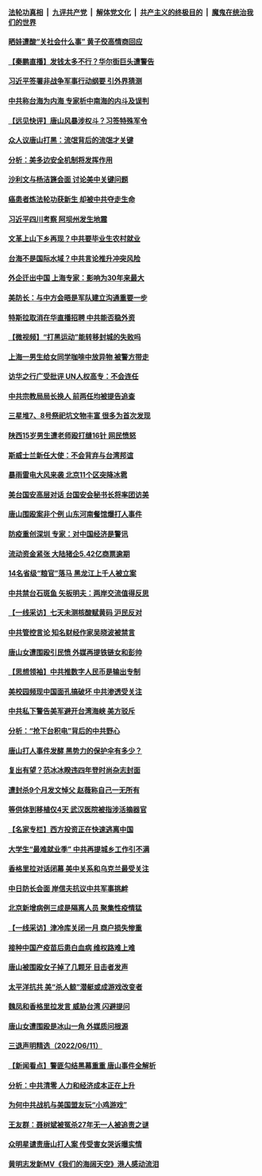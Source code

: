 ####  [法轮功真相](../../../../basic/blob/master/README.md?t=06140931) &nbsp;|&nbsp; [九评共产党](../../../../9ping.md/blob/master/README.md?t=06140931) &nbsp;|&nbsp; [解体党文化](../../../../jtdwh.md/blob/master/README.md?t=06140931)  &nbsp;|&nbsp; [共产主义的终极目的](../../../../gczydzjmd.md/blob/master/README.md?t=06140931) &nbsp;|&nbsp; [魔鬼在统治我们的世界](../../../../mgztzwmdsj.md/blob/master/README.md?t=06140931) 

#### [晒娃遭酸“关社会什么事” 黄子佼高情商回应](../pages/nsc413/n13758950.md?t=06140931) 

#### [【秦鹏直播】发钱太多不行？华尔街巨头遭警告](../pages/nsc413/n13758979.md?t=06140931) 

#### [习近平签署非战争军事行动纲要 引外界猜测](../pages/nsc413/n13758963.md?t=06140931) 

#### [中共称台海为内海 专家析中南海的内斗及误判](../pages/nsc413/n13758772.md?t=06140931) 

#### [【远见快评】唐山风暴涉权斗？习签特殊军令](../pages/nsc413/n13758992.md?t=06140931) 

#### [众人议唐山打黑：流氓背后的流氓才关键](../pages/nsc413/n13758614.md?t=06140931) 

#### [分析：美多边安全机制将发挥作用](../pages/nsc413/n13758780.md?t=06140931) 

#### [沙利文与杨洁篪会面 讨论美中关键问题](../pages/nsc413/n13758918.md?t=06140931) 

#### [癌患者炼法轮功获新生 却被中共夺走生命](../pages/nsc413/n13758724.md?t=06140931) 

#### [习近平四川考察 阿坝州发生地震](../pages/nsc413/n13758914.md?t=06140931) 

#### [文革上山下乡再现？中共要毕业生农村就业](../pages/nsc413/n13758857.md?t=06140931) 

#### [台海不是国际水域？中共言论推升冲突风险](../pages/nsc413/n13758829.md?t=06140931) 

#### [外企迁出中国 上海专家：影响为30年来最大](../pages/nsc413/n13758317.md?t=06140931) 

#### [美防长：与中方会晤是军队建立沟通重要一步](../pages/nsc413/n13758740.md?t=06140931) 

#### [特斯拉取消在华直播招聘 中共能否稳外资](../pages/nsc413/n13758840.md?t=06140931) 

#### [【微视频】“打黑运动”能转移封城的失败吗](../pages/nsc413/n13758771.md?t=06140931) 

#### [上海一男生给女同学咖啡中放异物 被警方带走](../pages/nsc413/n13758438.md?t=06140931) 

#### [访华之行广受批评 UN人权高专：不会连任](../pages/nsc413/n13758655.md?t=06140931) 

#### [中共宗教局局长换人 前两任均被提告追查](../pages/nsc413/n13758592.md?t=06140931) 

#### [三星堆7、8号祭祀坑文物丰富 很多为首次发现](../pages/nsc413/n13758629.md?t=06140931) 

#### [陕西15岁男生遭老师殴打缝16针 网民愤怒](../pages/nsc413/n13758573.md?t=06140931) 

#### [斯威士兰新任大使：不会背弃与台湾邦谊](../pages/nsc413/n13758561.md?t=06140931) 

#### [暴雨雷电大风来袭 北京11个区突降冰雹](../pages/nsc413/n13758385.md?t=06140931) 

#### [美台国安高层对话 台国安会秘书长将率团访美](../pages/nsc413/n13758511.md?t=06140931) 

#### [唐山围殴案非个例 山东河南餐馆爆打人事件](../pages/nsc413/n13758535.md?t=06140931) 

#### [防疫重创深圳 专家：对中国经济是警讯](../pages/nsc413/n13758467.md?t=06140931) 

#### [流动资金紧张 大陆猪企5.42亿商票逾期](../pages/nsc413/n13758510.md?t=06140931) 

#### [14名省级“粮官”落马 黑龙江上千人被立案](../pages/nsc413/n13758355.md?t=06140931) 

#### [中共禁台石斑鱼 矢板明夫：两岸交流值得反思](../pages/nsc413/n13758287.md?t=06140931) 

#### [【一线采访】七天未测核酸赋黄码 沪民反对](../pages/nsc413/n13758088.md?t=06140931) 

#### [中共管控言论 知名财经作家吴晓波被禁言](../pages/nsc413/n13758214.md?t=06140931) 


#### [唐山女遭围殴引民愤 外媒再提铁链女和彭帅](../pages/nsc413/n13758095.md?t=06140931) 

#### [【思想领袖】中共推数字人民币是输出专制](../pages/nsc413/n13742264.md?t=06140931) 

#### [美校园频现中国面孔搞破坏 中共渗透受关注](../pages/nsc413/n13758129.md?t=06140931) 

#### [中共私下警告美军避开台湾海峡 美方驳斥](../pages/nsc413/n13758085.md?t=06140931) 

#### [分析：“抢下台积电”背后的中共野心](../pages/nsc413/n13758053.md?t=06140931) 

#### [唐山打人事件发酵 黑势力的保护伞有多少？](../pages/nsc413/n13757982.md?t=06140931) 

#### [复出有望？范冰冰睽违四年登时尚杂志封面](../pages/nsc413/n13757972.md?t=06140931) 

#### [遭封杀9个月发文悼父 赵薇称自己一无所有](../pages/nsc413/n13758012.md?t=06140931) 

#### [等供体到移植仅4天 武汉医院被指涉活摘器官](../pages/nsc413/n13758039.md?t=06140931) 

#### [【名家专栏】西方投资正在快速逃离中国](../pages/nsc413/n13757817.md?t=06140931) 

#### [大学生“最难就业季” 中共再提城乡工作引不满](../pages/nsc413/n13757951.md?t=06140931) 

#### [香格里拉对话闭幕 美中关系和乌克兰最受关注](../pages/nsc413/n13757929.md?t=06140931) 

#### [中日防长会面 岸信夫抗议中共军事挑衅](../pages/nsc413/n13757815.md?t=06140931) 

#### [北京新增病例三成是隔离人员 聚集性疫情猛](../pages/nsc413/n13757776.md?t=06140931) 

#### [【一线采访】津冷库关闭一月 商户损失惨重](../pages/nsc413/n13757772.md?t=06140931) 

#### [接种中国产疫苗后患白血病 维权路难上难](../pages/nsc413/n13757363.md?t=06140931) 

#### [唐山被围殴女子掉了几颗牙 目击者发声](../pages/nsc413/n13757580.md?t=06140931) 


#### [太平洋抗共 美“杀人鲸”潜艇或成游戏改变者](../pages/nsc413/n13754341.md?t=06140931) 

#### [魏凤和香格里拉发言 威胁台湾 闪避提问](../pages/nsc413/n13757352.md?t=06140931) 

#### [唐山女遭围殴是冰山一角 外媒质问根源](../pages/nsc413/n13757467.md?t=06140931) 

#### [三退声明精选（2022/06/11）](../pages/nsc413/n13757523.md?t=06140931) 

#### [【新闻看点】警匪勾结黑幕重重 唐山事件全解析](../pages/nsc413/n13757354.md?t=06140931) 

#### [分析：中共清零 人力和经济成本正在上升](../pages/nsc413/n13757351.md?t=06140931) 

#### [为何中共战机与美国盟友玩“小鸡游戏”](../pages/nsc413/n13757366.md?t=06140931) 

#### [王友群：聂树斌被冤杀27年无一人被追责之谜](../pages/nsc413/n13757410.md?t=06140931) 

#### [众明星谴责唐山打人案 传受害女哭诉曝实情](../pages/nsc413/n13757367.md?t=06140931) 

#### [黄明志发新MV《我们的海阔天空》港人感动流泪](../pages/nsc413/n13757350.md?t=06140931) 

